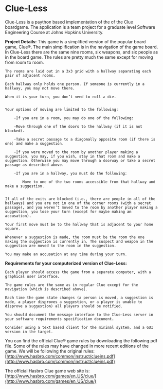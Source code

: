 Clue-Less
=========

Clue-Less is a paython based implementation of the of the Clue boardgame.
The application is a team project for a graduate level Software Engineering Course at Johns Hopkins University.

**Project Details:**
This game is a simplified version of the popular board game, Clue®. The main simplification is in the navigation of the game board. In Clue-Less there are the same nine rooms, six weapons, and six people as in the board game. The rules are pretty much the same except for moving from room to room.

	The rooms are laid out in a 3x3 grid with a hallway separating each pair of adjacent rooms.

	Each hallway only holds one person. If someone is currently in a hallway, you may not move there.

	When it is your turn, you don’t need to roll a die.


	Your options of moving are limited to the following:

		-If you are in a room, you may do one of the following:

		-Move through one of the doors to the hallway (if it is not blocked).

		-Take a secret passage to a diagonally opposite room (if there is one) and make a suggestion.

		-If you were moved to the room by another player making a suggestion, you may, if you wish, stay in that room and make a suggestion. Otherwise you may move through a doorway or take a secret passage as described above.

		-If you are in a hallway, you must do the following:

			Move to one of the two rooms accessible from that hallway and make a suggestion.

			
	If all of the exits are blocked (i.e., there are people in all of the hallways) and you are not in one of the corner rooms (with a secret passage), and you weren’t moved to the room by another player making a suggestion, you lose your turn (except for maybe making an accusation).

	Your first move must be to the hallway that is adjacent to your home square.

	Whenever a suggestion is made, the room must be the room the one making the suggestion is currently in. The suspect and weapon in the suggestion are moved to the room in the suggestion.

	You may make an accusation at any time during your turn.

**Requirements for your computerized version of Clue-Less:**

	Each player should access the game from a separate computer, with a graphical user interface.

	The game rules are the same as in regular Clue except for the navigation (which is described above).

	Each time the game state changes (a person is moved, a suggestion is made, a player disproves a suggestion, or a player is unable to disprove a suggestion) all players should be notified.

	You should document the message interface to the Clue-Less server in your software requirements specification document.

	Consider using a text based client for the minimal system, and a GUI version in the target. 

You can find the official Clue® game rules by downloading the following pdf file. Some of the rules may have changed in more recent editions of the game. We will be following the original rules:
	[http://www.hasbro.com/common/instruct/clueins.pdf](http://www.hasbro.com/common/instruct/clueins.pdf)

The official Hasbro Clue game web site is:
	[http://www.hasbro.com/games/en_US/clue/](http://www.hasbro.com/games/en_US/clue/)

